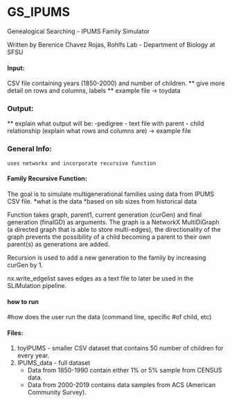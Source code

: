 # GS_IPUMS

Genealogical Searching - IPUMS Family Simulator 

Written by Berenice Chavez Rojas, 
Rohlfs Lab - Department of Biology at SFSU  

#### Input:
CSV file containing years (1850-2000) and number of children. 
 ** give more detail on rows and columns, labels
 ** example file -> toydata

### Output:
 ** explain what output will be:
	-pedigree
	- text file with parent - child relationship (explain what rows and columns are) -> example file

### General Info: 
	uses networkx and incorporate recursive function

#### Family Recursive Function:
The goal is to simulate multigenerational families using data from IPUMS CSV file.
 *what is the data 
	*based on sib sizes from historical data  

Function takes graph, parent1, current generation (curGen) and final generation (finalGD) as arguments. The graph is a NetworkX MultiDiGraph (a directed graph that is able to store multi-edges), the directionality of the graph prevents the possibility of a child becoming a parent to their own parent(s) as generations are added. 

Recursion is used to add a new generation to the family by increasing curGen by 1. 

nx.write_edgelist saves edges as a text file to later be used in the SLiMulation pipeline.

#### how to run
  #how does the user run the data (command line, specific #of child, etc) 


#### Files: 

1. toyIPUMS - smaller CSV dataset that contains 50 number of children for every year. 
2. IPUMS_data - full dataset 
   - Data from 1850-1990 contain either 1% or 5% sample from CENSUS data.  
   - Data from 2000-2019 contains data samples from ACS (American Community Survey).  
